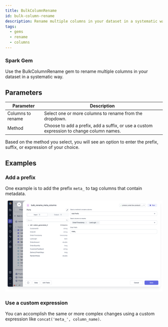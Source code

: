 ```yaml
---
title: BulkColumnRename
id: bulk-column-rename
description: Rename multiple columns in your dataset in a systematic way
tags:
  - gems
  - rename
  - columns
---
```


<h3><span class="badge">Spark Gem</span></h3>

Use the BulkColumnRename gem to rename multiple columns in your dataset in a systematic way.

## Parameters

| Parameter         | Description                                                                              |
| ----------------- | ---------------------------------------------------------------------------------------- |
| Columns to rename | Select one or more columns to rename from the dropdown.                                  |
| Method            | Choose to add a prefix, add a suffix, or use a custom expression to change column names. |

Based on the method you select, you will see an option to enter the prefix, suffix, or expression of your choice.

## Examples

### Add a prefix

One example is to add the prefix `meta_` to tag columns that contain metadata.

![Add prefix to multiple columns](./img/bulk-add-prefix.png)

### Use a custom expression

You can accomplish the same or more complex changes using a custom expression like `concat('meta_', column_name)`.
